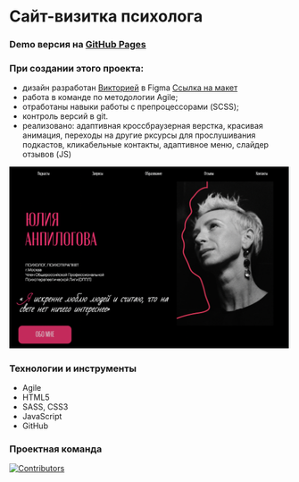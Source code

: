 # Сайт-визитка психолога
### Demo версия на [GitHub Pages](https://pinkpink-flamingo.github.io/)

### При создании этого проекта:
- дизайн разработан  [Викторией](https://github.com/ViktoriyaLu) в Figma [Ссылка на макет](https://3girls-team.github.io/)
- работа в команде по методологии Agile;
- отработаны навыки работы с препроцессорами (SCSS);
- контроль версий в git.
- реализовано: адаптивная кроссбраузерная верстка, красивая анимация, переходы на другие рксурсы для прослушивания подкастов, кликабельные контакты, адаптивное меню, слайдер отзывов (JS)
  
![image](/assets/images/README.png)

### Технологии и инструменты
* Agile
* HTML5
* SASS, CSS3
* JavaScript
* GitHub
  
### Проектная команда
[![Contributors](https://contrib.rocks/image?repo=PinkPink-flamingo/Project_2)](https://github.com/PinkPink-flamingo/Project_2/graphs/contributors)
